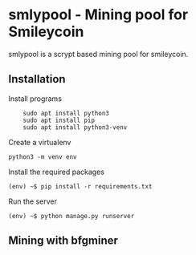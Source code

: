 # smlypool - Mining pool for Smileycoin

smlypool is a scrypt based mining pool for smileycoin. 

## Installation

Install programs

        sudo apt install python3
        sudo apt install pip
        sudo apt install python3-venv

Create a virtualenv

    python3 -m venv env

Install the required packages

    (env) ~$ pip install -r requirements.txt
    

Run the server

    (env) ~$ python manage.py runserver

## Mining with bfgminer
